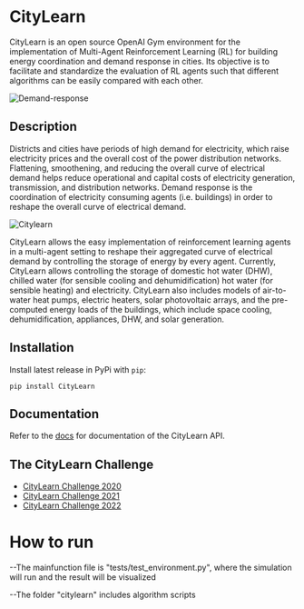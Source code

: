 # CityLearn
CityLearn is an open source OpenAI Gym environment for the implementation of Multi-Agent Reinforcement Learning (RL) for building energy coordination and demand response in cities. Its objective is to facilitate and standardize the evaluation of RL agents such that different algorithms can be easily compared with each other.

![Demand-response](https://github.com/intelligent-environments-lab/CityLearn/blob/master/assets/images/dr.jpg)

## Description
Districts and cities have periods of high demand for electricity, which raise electricity prices and the overall cost of the power distribution networks. Flattening, smoothening, and reducing the overall curve of electrical demand helps reduce operational and capital costs of electricity generation, transmission, and distribution networks. Demand response is the coordination of electricity consuming agents (i.e. buildings) in order to reshape the overall curve of electrical demand.

![Citylearn](https://github.com/intelligent-environments-lab/CityLearn/blob/master/assets/images/citylearn_diagram.png)

CityLearn allows the easy implementation of reinforcement learning agents in a multi-agent setting to reshape their aggregated curve of electrical demand by controlling the storage of energy by every agent. Currently, CityLearn allows controlling the storage of domestic hot water (DHW), chilled water (for sensible cooling and dehumidification) hot water (for sensible heating) and electricity. CityLearn also includes models of air-to-water heat pumps, electric heaters, solar photovoltaic arrays, and the pre-computed energy loads of the buildings, which include space cooling, dehumidification, appliances, DHW, and solar generation.

## Installation
Install latest release in PyPi with `pip`:
```console
pip install CityLearn
```

## Documentation
Refer to the [docs](https://intelligent-environments-lab.github.io/CityLearn/) for documentation of the CityLearn API.

## The CityLearn Challenge
- [CityLearn Challenge 2020](https://sites.google.com/view/citylearnchallenge/previous-edition-2020?authuser=0)
- [CityLearn Challenge 2021](https://sites.google.com/view/citylearnchallenge/home?authuser=0)
- [CityLearn Challenge 2022](https://www.aicrowd.com/challenges/neurips-2022-citylearn-challenge)

# How to run
--The mainfunction file is "tests/test_environment.py", where the simulation will run and the result will be visualized

--The folder "citylearn" includes algorithm scripts

